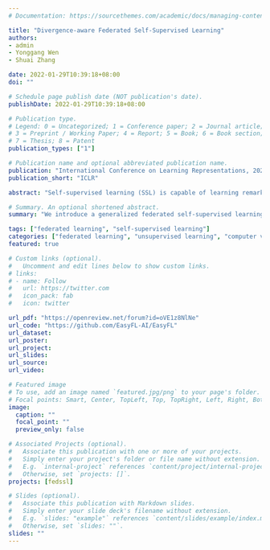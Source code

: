 ```yaml
---
# Documentation: https://sourcethemes.com/academic/docs/managing-content/

title: "Divergence-aware Federated Self-Supervised Learning"
authors: 
- admin
- Yonggang Wen
- Shuai Zhang

date: 2022-01-29T10:39:18+08:00
doi: ""

# Schedule page publish date (NOT publication's date).
publishDate: 2022-01-29T10:39:18+08:00

# Publication type.
# Legend: 0 = Uncategorized; 1 = Conference paper; 2 = Journal article;
# 3 = Preprint / Working Paper; 4 = Report; 5 = Book; 6 = Book section;
# 7 = Thesis; 8 = Patent
publication_types: ["1"]

# Publication name and optional abbreviated publication name.
publication: "International Conference on Learning Representations, 2022 (ICLR)"
publication_short: "ICLR"

abstract: "Self-supervised learning (SSL) is capable of learning remarkable representations from centrally available data. Recent works further implement federated learning with SSL to learn from rapidly growing decentralized unlabeled images (e.g., from cameras and phones), often resulted from privacy constraints. Extensive attention has been paid to SSL approaches based on Siamese networks. However, such an effort has not yet revealed deep insights into various fundamental building blocks for the federated self-supervised learning (FedSSL) architecture. We aim to fill in this gap via in-depth empirical study and propose a new method to tackle the non-independently and identically distributed (non-IID) data problem of decentralized data. Firstly, we introduce a generalized FedSSL framework that embraces existing SSL methods based on Siamese networks and presents flexibility catering to future methods. In this framework, a server coordinates multiple clients to conduct SSL training and periodically updates local models of clients with the aggregated global model. Using the framework, our study uncovers unique insights of FedSSL: 1) stop-gradient operation, previously reported to be essential, is not always necessary in FedSSL; 2) retaining local knowledge of clients in FedSSL is particularly beneficial for non-IID data. Inspired by the insights, we then propose a new approach for model update, Federated Divergence-aware Exponential Moving Average update (FedEMA). FedEMA updates local models of clients adaptively using EMA of the global model, where the decay rate is dynamically measured by model divergence. Extensive experiments demonstrate that FedEMA outperforms existing methods by 3-4% on linear evaluation. We hope that this work will provide useful insights for future research."

# Summary. An optional shortened abstract.
summary: "We introduce a generalized federated self-supervised learning (FedSSL) framework and conduct in-depth empirical study of FedSSL based on the framework. Our study uncovers unique insights of FedSSL: 1) stop-gradient operation, previously reported to be essential, is not always necessary in FedSSL; 2) retaining local knowledge of clients in FedSSL is particularly beneficial for non-IID data. Inspired by the insights, we propose a new approach for model update, FedEMA."

tags: ["federated learning", "self-supervised learning"]
categories: ["federated learning", "unsupervised learning", "computer vision"]
featured: true

# Custom links (optional).
#   Uncomment and edit lines below to show custom links.
# links:
# - name: Follow
#   url: https://twitter.com
#   icon_pack: fab
#   icon: twitter

url_pdf: "https://openreview.net/forum?id=oVE1z8NlNe"
url_code: "https://github.com/EasyFL-AI/EasyFL"
url_dataset:
url_poster:
url_project:
url_slides:
url_source:
url_video:

# Featured image
# To use, add an image named `featured.jpg/png` to your page's folder. 
# Focal points: Smart, Center, TopLeft, Top, TopRight, Left, Right, BottomLeft, Bottom, BottomRight.
image:
  caption: ""
  focal_point: ""
  preview_only: false

# Associated Projects (optional).
#   Associate this publication with one or more of your projects.
#   Simply enter your project's folder or file name without extension.
#   E.g. `internal-project` references `content/project/internal-project/index.md`.
#   Otherwise, set `projects: []`.
projects: [fedssl]

# Slides (optional).
#   Associate this publication with Markdown slides.
#   Simply enter your slide deck's filename without extension.
#   E.g. `slides: "example"` references `content/slides/example/index.md`.
#   Otherwise, set `slides: ""`.
slides: ""
---
```

